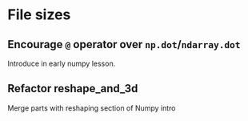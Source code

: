 # File sizes

## Encourage `@` operator over `np.dot`/`ndarray.dot`

Introduce in early numpy lesson.

## Refactor reshape_and_3d

Merge parts with reshaping section of Numpy intro
